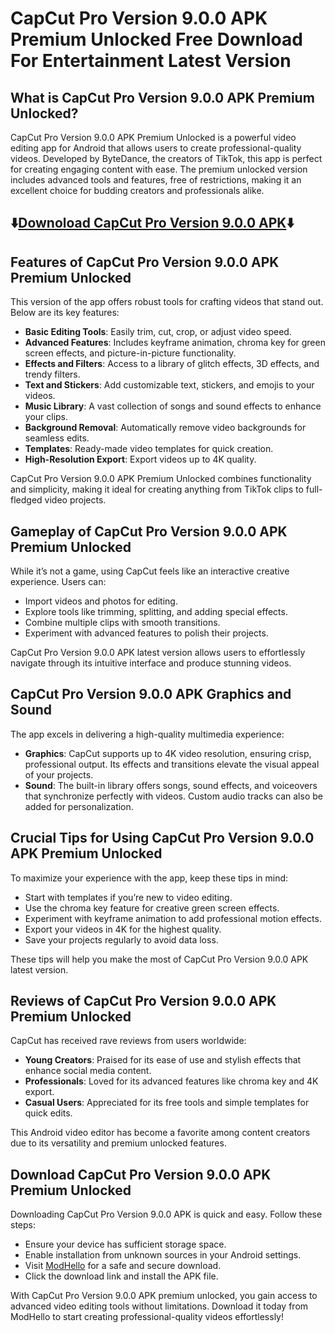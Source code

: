 # CapCut Pro Version 9.0.0 APK Premium Unlocked Free Download For Entertainment Latest Version

## What is CapCut Pro Version 9.0.0 APK Premium Unlocked?
CapCut Pro Version 9.0.0 APK Premium Unlocked is a powerful video editing app for Android that allows users to create professional-quality videos. Developed by ByteDance, the creators of TikTok, this app is perfect for creating engaging content with ease. The premium unlocked version includes advanced tools and features, free of restrictions, making it an excellent choice for budding creators and professionals alike.

## ⬇️[Downoload CapCut Pro Version 9.0.0 APK](https://modhello.com/capcut/)⬇️

## Features of CapCut Pro Version 9.0.0 APK Premium Unlocked
This version of the app offers robust tools for crafting videos that stand out. Below are its key features:

- **Basic Editing Tools**: Easily trim, cut, crop, or adjust video speed.
- **Advanced Features**: Includes keyframe animation, chroma key for green screen effects, and picture-in-picture functionality.
- **Effects and Filters**: Access to a library of glitch effects, 3D effects, and trendy filters.
- **Text and Stickers**: Add customizable text, stickers, and emojis to your videos.
- **Music Library**: A vast collection of songs and sound effects to enhance your clips.
- **Background Removal**: Automatically remove video backgrounds for seamless edits.
- **Templates**: Ready-made video templates for quick creation.
- **High-Resolution Export**: Export videos up to 4K quality.

CapCut Pro Version 9.0.0 APK Premium Unlocked combines functionality and simplicity, making it ideal for creating anything from TikTok clips to full-fledged video projects.

## Gameplay of CapCut Pro Version 9.0.0 APK Premium Unlocked
While it’s not a game, using CapCut feels like an interactive creative experience. Users can:

- Import videos and photos for editing.
- Explore tools like trimming, splitting, and adding special effects.
- Combine multiple clips with smooth transitions.
- Experiment with advanced features to polish their projects.

CapCut Pro Version 9.0.0 APK latest version allows users to effortlessly navigate through its intuitive interface and produce stunning videos.

## CapCut Pro Version 9.0.0 APK Graphics and Sound
The app excels in delivering a high-quality multimedia experience:

- **Graphics**: CapCut supports up to 4K video resolution, ensuring crisp, professional output. Its effects and transitions elevate the visual appeal of your projects.
- **Sound**: The built-in library offers songs, sound effects, and voiceovers that synchronize perfectly with videos. Custom audio tracks can also be added for personalization.

## Crucial Tips for Using CapCut Pro Version 9.0.0 APK Premium Unlocked
To maximize your experience with the app, keep these tips in mind:

- Start with templates if you’re new to video editing.
- Use the chroma key feature for creative green screen effects.
- Experiment with keyframe animation to add professional motion effects.
- Export your videos in 4K for the highest quality.
- Save your projects regularly to avoid data loss.

These tips will help you make the most of CapCut Pro Version 9.0.0 APK latest version.

## Reviews of CapCut Pro Version 9.0.0 APK Premium Unlocked
CapCut has received rave reviews from users worldwide:

- **Young Creators**: Praised for its ease of use and stylish effects that enhance social media content.
- **Professionals**: Loved for its advanced features like chroma key and 4K export.
- **Casual Users**: Appreciated for its free tools and simple templates for quick edits.

This Android video editor has become a favorite among content creators due to its versatility and premium unlocked features.

## Download CapCut Pro Version 9.0.0 APK Premium Unlocked
Downloading CapCut Pro Version 9.0.0 APK is quick and easy. Follow these steps:

- Ensure your device has sufficient storage space.
- Enable installation from unknown sources in your Android settings.
- Visit [ModHello](https://modhello.com) for a safe and secure download.
- Click the download link and install the APK file.

With CapCut Pro Version 9.0.0 APK premium unlocked, you gain access to advanced video editing tools without limitations. Download it today from ModHello to start creating professional-quality videos effortlessly!

